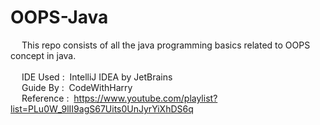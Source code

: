 # OOPS-Java

&emsp; This repo consists of all the java programming basics related to OOPS concept in java.
<br>
<br>
&emsp; IDE Used :&nbsp; IntelliJ IDEA by JetBrains
<br>
&emsp; Guide By :&nbsp; CodeWithHarry
<br>
&emsp; Reference :&nbsp; https://www.youtube.com/playlist?list=PLu0W_9lII9agS67Uits0UnJyrYiXhDS6q